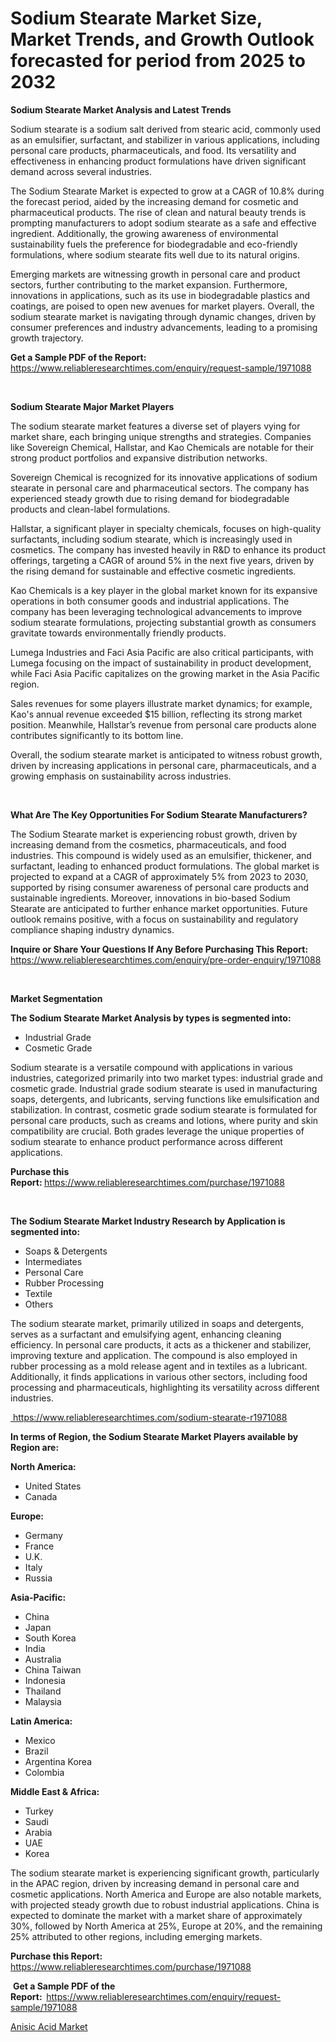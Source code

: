<p><h1>Sodium Stearate Market Size, Market Trends, and Growth Outlook forecasted for period from 2025 to 2032</h1></p><p><strong>Sodium Stearate Market Analysis and Latest Trends</strong></p>
<p><p>Sodium stearate is a sodium salt derived from stearic acid, commonly used as an emulsifier, surfactant, and stabilizer in various applications, including personal care products, pharmaceuticals, and food. Its versatility and effectiveness in enhancing product formulations have driven significant demand across several industries.</p><p>The Sodium Stearate Market is expected to grow at a CAGR of 10.8% during the forecast period, aided by the increasing demand for cosmetic and pharmaceutical products. The rise of clean and natural beauty trends is prompting manufacturers to adopt sodium stearate as a safe and effective ingredient. Additionally, the growing awareness of environmental sustainability fuels the preference for biodegradable and eco-friendly formulations, where sodium stearate fits well due to its natural origins.</p><p>Emerging markets are witnessing growth in personal care and product sectors, further contributing to the market expansion. Furthermore, innovations in applications, such as its use in biodegradable plastics and coatings, are poised to open new avenues for market players. Overall, the sodium stearate market is navigating through dynamic changes, driven by consumer preferences and industry advancements, leading to a promising growth trajectory.</p></p>
<p><strong>Get a Sample PDF of the Report:&nbsp;</strong> <a href="https://www.reliableresearchtimes.com/enquiry/request-sample/1971088?utm_campaign=2464&utm_medium=2&utm_source=Github&utm_content=ia&utm_term=02042025&utm_id=sodium-stearate">https://www.reliableresearchtimes.com/enquiry/request-sample/1971088</a></p>
<p>&nbsp;</p>
<p><strong>Sodium Stearate Major Market Players</strong></p>
<p><p>The sodium stearate market features a diverse set of players vying for market share, each bringing unique strengths and strategies. Companies like Sovereign Chemical, Hallstar, and Kao Chemicals are notable for their strong product portfolios and expansive distribution networks.</p><p>Sovereign Chemical is recognized for its innovative applications of sodium stearate in personal care and pharmaceutical sectors. The company has experienced steady growth due to rising demand for biodegradable products and clean-label formulations.</p><p>Hallstar, a significant player in specialty chemicals, focuses on high-quality surfactants, including sodium stearate, which is increasingly used in cosmetics. The company has invested heavily in R&D to enhance its product offerings, targeting a CAGR of around 5% in the next five years, driven by the rising demand for sustainable and effective cosmetic ingredients.</p><p>Kao Chemicals is a key player in the global market known for its expansive operations in both consumer goods and industrial applications. The company has been leveraging technological advancements to improve sodium stearate formulations, projecting substantial growth as consumers gravitate towards environmentally friendly products.</p><p>Lumega Industries and Faci Asia Pacific are also critical participants, with Lumega focusing on the impact of sustainability in product development, while Faci Asia Pacific capitalizes on the growing market in the Asia Pacific region. </p><p>Sales revenues for some players illustrate market dynamics; for example, Kao's annual revenue exceeded $15 billion, reflecting its strong market position. Meanwhile, Hallstar’s revenue from personal care products alone contributes significantly to its bottom line.</p><p>Overall, the sodium stearate market is anticipated to witness robust growth, driven by increasing applications in personal care, pharmaceuticals, and a growing emphasis on sustainability across industries.</p></p>
<p>&nbsp;</p>
<p><strong>What Are The Key Opportunities For Sodium Stearate Manufacturers?</strong></p>
<p><p>The Sodium Stearate market is experiencing robust growth, driven by increasing demand from the cosmetics, pharmaceuticals, and food industries. This compound is widely used as an emulsifier, thickener, and surfactant, leading to enhanced product formulations. The global market is projected to expand at a CAGR of approximately 5% from 2023 to 2030, supported by rising consumer awareness of personal care products and sustainable ingredients. Moreover, innovations in bio-based Sodium Stearate are anticipated to further enhance market opportunities. Future outlook remains positive, with a focus on sustainability and regulatory compliance shaping industry dynamics.</p></p>
<p><strong>Inquire or Share Your Questions If Any Before Purchasing This Report:</strong> <a href="https://www.reliableresearchtimes.com/enquiry/pre-order-enquiry/1971088?utm_campaign=2464&utm_medium=2&utm_source=Github&utm_content=ia&utm_term=02042025&utm_id=sodium-stearate">https://www.reliableresearchtimes.com/enquiry/pre-order-enquiry/1971088</a></p>
<p>&nbsp;</p>
<p><strong>Market Segmentation</strong></p>
<p><strong>The Sodium Stearate Market Analysis by types is segmented into:</strong></p>
<p><ul><li>Industrial Grade</li><li>Cosmetic Grade</li></ul></p>
<p><p>Sodium stearate is a versatile compound with applications in various industries, categorized primarily into two market types: industrial grade and cosmetic grade. Industrial grade sodium stearate is used in manufacturing soaps, detergents, and lubricants, serving functions like emulsification and stabilization. In contrast, cosmetic grade sodium stearate is formulated for personal care products, such as creams and lotions, where purity and skin compatibility are crucial. Both grades leverage the unique properties of sodium stearate to enhance product performance across different applications.</p></p>
<p><strong>Purchase this Report:&nbsp;</strong><a href="https://www.reliableresearchtimes.com/purchase/1971088?utm_campaign=2464&utm_medium=2&utm_source=Github&utm_content=ia&utm_term=02042025&utm_id=sodium-stearate">https://www.reliableresearchtimes.com/purchase/1971088</a></p>
<p>&nbsp;</p>
<p><strong>The Sodium Stearate Market Industry Research by Application is segmented into:</strong></p>
<p><ul><li>Soaps & Detergents</li><li>Intermediates</li><li>Personal Care</li><li>Rubber Processing</li><li>Textile</li><li>Others</li></ul></p>
<p><p>The sodium stearate market, primarily utilized in soaps and detergents, serves as a surfactant and emulsifying agent, enhancing cleaning efficiency. In personal care products, it acts as a thickener and stabilizer, improving texture and application. The compound is also employed in rubber processing as a mold release agent and in textiles as a lubricant. Additionally, it finds applications in various other sectors, including food processing and pharmaceuticals, highlighting its versatility across different industries.</p></p>
<p><a href="https://www.reliableresearchtimes.com/sodium-stearate-r1971088?utm_campaign=2464&utm_medium=2&utm_source=Github&utm_content=ia&utm_term=02042025&utm_id=sodium-stearate">&nbsp;https://www.reliableresearchtimes.com/sodium-stearate-r1971088</a></p>
<p><strong>In terms of Region, the Sodium Stearate Market Players available by Region are:</strong></p>
<p>
    <p> <strong> North America: </strong>
        <ul>
            <li>United States</li>
            <li>Canada</li>
        </ul>
        </p> 
    <p> <strong> Europe: </strong>
        <ul>
            <li>Germany</li>
            <li>France</li>
            <li>U.K.</li>
            <li>Italy</li>
            <li>Russia</li>
        </ul>
        </p> 
    <p> <strong> Asia-Pacific: </strong>
        <ul>
            <li>China</li>
            <li>Japan</li>
            <li>South Korea</li>
            <li>India</li>
            <li>Australia</li>
            <li>China Taiwan</li>
            <li>Indonesia</li>
            <li>Thailand</li>
            <li>Malaysia</li>
        </ul>
        </p> 
    <p> <strong> Latin America: </strong>
        <ul>
            <li>Mexico</li>
            <li>Brazil</li>
            <li>Argentina Korea</li>
            <li>Colombia</li>
        </ul>
        </p> 
    <p> <strong> Middle East & Africa: </strong>
        <ul>
            <li>Turkey</li>
            <li>Saudi</li>
            <li>Arabia</li>
            <li>UAE</li>
            <li>Korea</li>
        </ul>
    </p>
    </p>
<p><p>The sodium stearate market is experiencing significant growth, particularly in the APAC region, driven by increasing demand in personal care and cosmetic applications. North America and Europe are also notable markets, with projected steady growth due to robust industrial applications. China is expected to dominate the market with a market share of approximately 30%, followed by North America at 25%, Europe at 20%, and the remaining 25% attributed to other regions, including emerging markets.</p></p>
<p><strong>Purchase this Report: </strong><a href="https://www.reliableresearchtimes.com/purchase/1971088?utm_campaign=2464&utm_medium=2&utm_source=Github&utm_content=ia&utm_term=02042025&utm_id=sodium-stearate">https://www.reliableresearchtimes.com/purchase/1971088</a></p>
<p>&nbsp;<strong>Get a Sample PDF of the Report:&nbsp;&nbsp;</strong><a href="https://www.reliableresearchtimes.com/enquiry/request-sample/1971088?utm_campaign=2464&utm_medium=2&utm_source=Github&utm_content=ia&utm_term=02042025&utm_id=sodium-stearate">https://www.reliableresearchtimes.com/enquiry/request-sample/1971088</a></p>
<p><strong></strong></p>
<p><p><a href="https://github.com/chungwimbu4/Market-Research-Report-List-1/blob/main/anisic-acid-market.md?utm_campaign=2464&utm_medium=2&utm_source=Github&utm_content=ia&utm_term=02042025&utm_id=sodium-stearate">Anisic Acid Market</a></p></p>